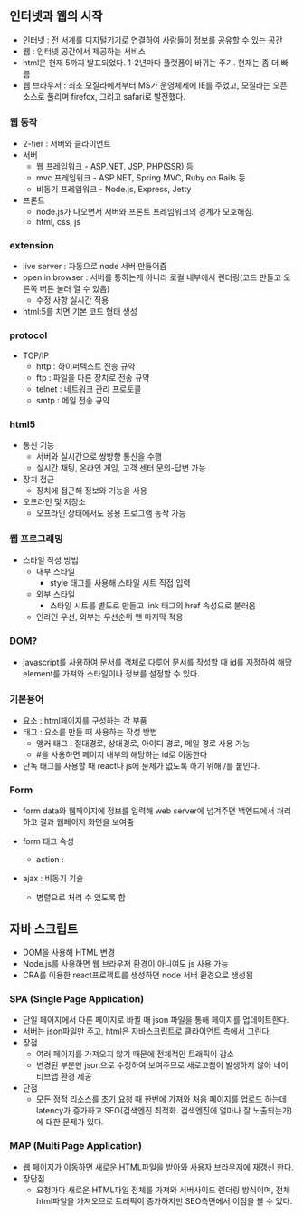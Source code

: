 ## 인터넷과 웹의 시작
- 인터넷 : 전 서계를 디지털기기로 연결하여 사람들이 정보를 공유할 수 있는 공간
- 웹 : 인터넷 공간에서 제공하는 서비스
- html은 현재 5까지 발표되었다. 1-2년마다 플랫폼이 바뀌는 주기. 현재는 좀 더 빠름
- 웹 브라우저 : 최초 모질라에서부터 MS가 운영체제에 IE를 주었고, 모질라는 오픈소스로 풀리며 firefox, 그리고 safari로 발전했다.

### 웹 동작
- 2-tier : 서버와 클라이언트
- 서버
  - 웹 프레임워크 - ASP.NET, JSP, PHP(SSR) 등
  - mvc 프레임워크 - ASP.NET, Spring MVC, Ruby on Rails 등
  - 비동기 프레임워크 - Node.js, Express, Jetty
- 프론트
  - node.js가 나오면서 서버와 프론트 프레임워크의 경계가 모호해짐.
  - html, css, js

### extension
- live server : 자동으로 node 서버 만들어줌
- open in browser : 서버를 통하는게 아니라 로컬 내부에서 렌더링(코드 만들고 오른쪽 버튼 눌러 열 수 있음)
  - 수정 사항 실시간 적용
- html:5를 치면 기본 코드 형태 생성

### protocol
- TCP/IP
  - http : 하이퍼텍스트 전송 규약
  - ftp : 파일을 다른 장치로 전송 규약
  - telnet : 네트워크 관리 프로토콜
  - smtp : 메일 전송 규약

### html5
- 통신 기능
  - 서버와 실시간으로 쌍방향 통신을 수행
  - 실시간 채팅, 온라인 게임, 고객 센터 문의-답변 가능
- 장치 접근
  - 장치에 접근해 정보와 기능을 사용
- 오프라인 및 저장소
  - 오프라인 상태에서도 응용 프로그램 동작 가능

### 웹 프로그래밍
- 스타일 작성 방법
  - 내부 스타일
    - style 태그를 사용해 스타일 시트 직접 입력
  - 외부 스타일
    - 스타일 시트를 별도로 만들고 link 태그의 href 속성으로 불러옴
  - 인라인 우선, 외부는 우선순위 맨 마지막 적용

### DOM?
- javascript를 사용하여 문서를 객체로 다루어 문서를 작성할 때 id를 지정하여 해당 element를 가져와 스타일이나 정보를 설정할 수 있다.

### 기본용어
- 요소 : html페이지를 구성하는 각 부품
- 태그 : 요소를 만들 때 사용하는 작성 방법
  - 앵커 태그 : 절대경로, 상대경로, 아이디 경로, 메일 경로 사용 가능
  - #을 사용하면 페이지 내부의 해당하는 id로 이동한다
- 단독 태그를 사용할 때 react나 js에 문제가 없도록 하기 위해 /를 붙인다.

### Form
- form data와 웹페이지에 정보를 입력해 web server에 넘겨주면 백엔드에서 처리하고 결과 웹페이지 화면을 보여줌
- form 태그 속성
  - action :

- ajax : 비동기 기술
  - 병렬으로 처리 수 있도록 함

## 자바 스크립트
- DOM을 사용해 HTML 변경
- Node.js를 사용하면 웹 브라우저 환경이 아니여도 js 사용 가능
- CRA를 이용한 react프로젝트를 생성하면 node 서버 환경으로 생성됨

### SPA (Single Page Application)
- 단일 페이지에서 다른 페이지로 바뀔 때 json 파일을 통해 페이지를 업데이트한다.
- 서버는 json파일만 주고, html은 자바스크립트로 클라이언트 측에서 그린다.
- 장점
  - 여러 페이지를 가져오지 않기 때문에 전체적인 트래픽이 감소
  - 변경된 부분만 json으로 수정하여 보여주므로 새로고침이 발생하지 않아 네이티브앱 환경 제공
- 단점
  - 모든 정적 리소스를 초기 요청 때 한번에 가져와 처음 페이지를 업로드 하는데 latency가 증가하고 SEO(검색엔진 최적화. 검색엔진에 얼마나 잘 노출되는가)에 대한 문제가 있다.

### MAP (Multi Page Application)
- 웹 페이지가 이동하면 새로운 HTML파일을 받아와 사용자 브라우저에 재갱신 한다.
- 장단점
  - 요청마다 새로운 HTML파일 전체를 가져와 서버사이드 렌더링 방식이며, 전체 html파일을 가져오므로 트래픽이 증가하지만 SEO측면에서 이점을 볼 수 있다.

